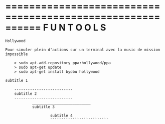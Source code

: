 ==========================================================
                       F U N    T O O L S 
==========================================================

~~~~~~~~~~~~~~~~~~~~~~~~~~
Hollywood
~~~~~~~~~~~~~~~~~~~~~~~~~~
    Pour simuler plein d'actions sur un terminal avec la music de mission impossible

        > sudo apt-add-repository ppa:hollywood/ppa
        > sudo apt-get update
        > sudo apt-get install byobu hollywood

~~~~~~~~~~~~~~~~~~~~~~~~~~
subtitle 1
~~~~~~~~~~~~~~~~~~~~~~~~~~

        --------------------------
        subtitle 2
        --------------------------
                __________________________
                subtitle 3

                        subtitle 4
                        ``````````````````````````
